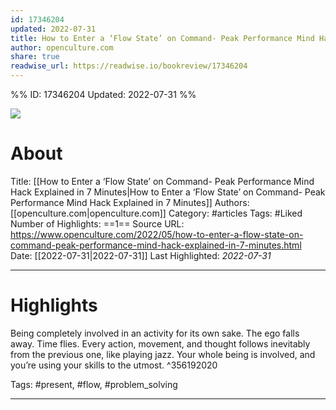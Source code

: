 ```yaml
---
id: 17346204
updated: 2022-07-31
title: How to Enter a ‘Flow State’ on Command- Peak Performance Mind Hack Explained in 7 Minutes
author: openculture.com
share: true
readwise_url: https://readwise.io/bookreview/17346204
---
```


%%
ID: 17346204
Updated: 2022-07-31
%%

![]( https://readwise-assets.s3.amazonaws.com/static/images/article3.5c705a01b476.png)

# About
Title: [[How to Enter a ‘Flow State’ on Command- Peak Performance Mind Hack Explained in 7 Minutes|How to Enter a ‘Flow State’ on Command- Peak Performance Mind Hack Explained in 7 Minutes]]
Authors: [[openculture.com|openculture.com]]
Category: #articles
Tags: #Liked
Number of Highlights: ==1==
Source URL: https://www.openculture.com/2022/05/how-to-enter-a-flow-state-on-command-peak-performance-mind-hack-explained-in-7-minutes.html
Date: [[2022-07-31|2022-07-31]]
Last Highlighted: *2022-07-31*

---

# Highlights

Being completely involved in an activity for its own sake. The ego falls away. Time flies. Every action, movement, and thought follows inevitably from the previous one, like playing jazz. Your whole being is involved, and you’re using your skills to the utmost. ^356192020

Tags: #present, #flow, #problem_solving

---